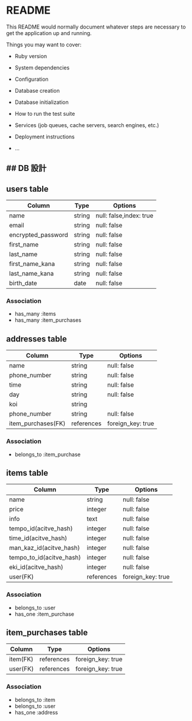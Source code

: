 # README

This README would normally document whatever steps are necessary to get the
application up and running.

Things you may want to cover:

* Ruby version

* System dependencies

* Configuration

* Database creation

* Database initialization

* How to run the test suite

* Services (job queues, cache servers, search engines, etc.)

* Deployment instructions

* ...


## ## DB 設計

## users table

| Column             | Type                | Options                 |
|--------------------|---------------------|-------------------------|
| name               | string              | null: false,index: true |
| email              | string              | null: false             |
| encrypted_password | string              | null: false             |
| first_name         | string              | null: false             |
| last_name          | string              | null: false             |
| first_name_kana    | string              | null: false             |
| last_name_kana     | string              | null: false             |
| birth_date         | date                | null: false             |

### Association

* has_many :items
* has_many :item_purchases

## addresses table

| Column       | Type    | Options           |
|--------------|---------|-------------------|
| name         | string | null: false        |
| phone_number | string  | null: false       |
| time         | string  | null: false       |
| day          | string  | null: false       |
| koi          | string  |                   |
| phone_number | string  | null: false       |
| item_purchases(FK)  | references | foreign_key: true |

### Association

* belongs_to :item_purchase

## items table

| Column                              | Type       | Options           |
|-------------------------------------|------------|-------------------|
| name                                | string     | null: false       |
| price                               | integer    | null: false       |
| info                                | text       | null: false       |
| tempo_id(acitve_hash)               | integer    | null: false       |
| time_id(acitve_hash)                | integer    | null: false       |
| man_kaz_id(acitve_hash)             | integer    | null: false       |
| tempo_to_id(acitve_hash)            | integer    | null: false       |
| eki_id(acitve_hash)                 | integer    | null: false       |
| user(FK)                            | references | foreign_key: true |

### Association

- belongs_to :user
- has_one :item_purchase

## item_purchases table

| Column      | Type    | Options           |
|-------------|---------|-------------------|
| item(FK) | references | foreign_key: true |
| user(FK) | references | foreign_key: true |

### Association

- belongs_to :item
- belongs_to :user
- has_one :address


